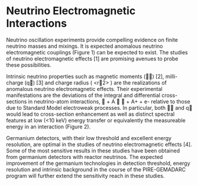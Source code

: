 # Neutrino Electromagnetic Interactions
Neutrino oscillation experiments provide compelling evidence on finite neutrino masses and mixings. It is expected anomalous neutrino electromagnetic couplings (Figure 1) can be expected to exist. The studies of neutrino electromagnetic effects [1] are promising avenues to probe these possibilities. 

Intrinsic neutrino properties such as magnetic moments () [2], milli-charge (q) [3] and charge radius ( <r2> ) are the realizations of anomalous neutrino electromagnetic effects. Their experimental manifestations are the deviations of the integral and differential cross-sections in neutrino-atom interactions, 
 + A      + A+ + e-
relative to those due to Standard Model electroweak processes. In particular, both   and q would lead to cross-section enhancement as well as distinct spectral features at low (<10 keV) energy transfer or equivalently the measureable energy in an interaction (Figure 2). 

Germanium detectors, with their low threshold and excellent energy resolution, are optimal in the studies of neutrino electromagnetic effects [4]. Some of the most sensitive results in these studies have been obtained from germanium detectors with reactor neutrinos. The expected improvement of the germanium technologies in detection threshold, energy resolution and intrinsic background in the course of the PIRE-GEMADARC program will further extend the sensitivity reach in these studies.

 



